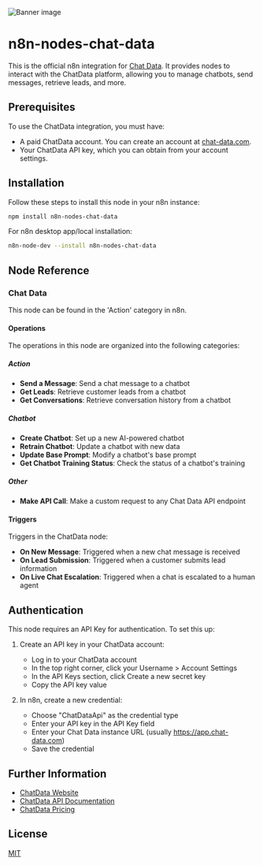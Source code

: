![Banner image](https://user-images.githubusercontent.com/10284570/173569848-c624317f-42b1-45a6-ab09-f0ea3c247648.png)

# n8n-nodes-chat-data

This is the official n8n integration for [Chat Data](https://chat-data.com). It provides nodes to interact with the ChatData platform, allowing you to manage chatbots, send messages, retrieve leads, and more.

## Prerequisites

To use the ChatData integration, you must have:

- A paid ChatData account. You can create an account at [chat-data.com](https://chat-data.com).
- Your ChatData API key, which you can obtain from your account settings.

## Installation

Follow these steps to install this node in your n8n instance:

```bash
npm install n8n-nodes-chat-data
```

For n8n desktop app/local installation:

```bash
n8n-node-dev --install n8n-nodes-chat-data
```

## Node Reference

### Chat Data

This node can be found in the 'Action' category in n8n.

#### Operations

The operations in this node are organized into the following categories:

##### Action

- **Send a Message**: Send a chat message to a chatbot
- **Get Leads**: Retrieve customer leads from a chatbot
- **Get Conversations**: Retrieve conversation history from a chatbot

##### Chatbot

- **Create Chatbot**: Set up a new AI-powered chatbot
- **Retrain Chatbot**: Update a chatbot with new data
- **Update Base Prompt**: Modify a chatbot's base prompt
- **Get Chatbot Training Status**: Check the status of a chatbot's training

##### Other

- **Make API Call**: Make a custom request to any Chat Data API endpoint

#### Triggers

Triggers in the ChatData node:

- **On New Message**: Triggered when a new chat message is received
- **On Lead Submission**: Triggered when a customer submits lead information
- **On Live Chat Escalation**: Triggered when a chat is escalated to a human agent

## Authentication

This node requires an API Key for authentication. To set this up:

1. Create an API key in your ChatData account:
   - Log in to your ChatData account
   - In the top right corner, click your Username > Account Settings
   - In the API Keys section, click Create a new secret key
   - Copy the API key value

2. In n8n, create a new credential:
   - Choose "ChatDataApi" as the credential type
   - Enter your API key in the API Key field
   - Enter your Chat Data instance URL (usually https://app.chat-data.com)
   - Save the credential

## Further Information

- [ChatData Website](https://chat-data.com)
- [ChatData API Documentation](https://docs.chat-data.com/api)
- [ChatData Pricing](https://chat-data.com/pricing)

## License

[MIT](LICENSE.md)
